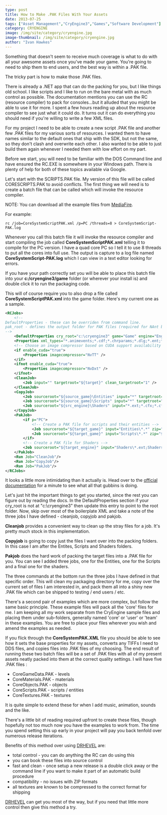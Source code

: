 ```yaml
---
type: post
title: How to Make .PAK Files With Your Assets
date: 2013-07-25
tags: ["Asset Management","CryEngine3","Games","Software Development"]
category: CRYENGINE
image: /img/site/category/cryengine.jpg
image-thumbnail: /img/site/category/cryengine.jpg
author: "Ivan Hawkes"
---
```


Something that doesn't seem to receive much coverage is what to do with all your awesome assets once you've made your game. You're going to need to ship them to end users, and the best way is within a .PAK file.<!--more-->

The tricky part is how to make those .PAK files.

There is already a .NET app that can do the packing for you, but I like things old school. I like scripts and I like to run on the bare metal with as much control as possible. The documentation mentions you can use the RC (resource compiler) to pack for consoles...but it alluded that you might be able to use it for more. I spent a few hours reading up about the resource compiler to see just what it could do. It turns out it can do everything you should need if you're willing to write a few XML files.

For my project I need to be able to create a new script .PAK file and another few .PAK files for my various sorts of resources. I wanted them to have names similar to the default ones that ship with the SDK, but not the same, so they don't clash and overwrite each other. I also wanted to be able to just build them again whenever I needed them with low effort on my part.

Before we start, you will need to be familiar with the DOS Command line and have ensured the RC.EXE is somewhere in your Windows path. There is plenty of help for both of these topics available via Google.

Let's start with the SCRIPTS.PAK file. My version of this file will be called CORESCRIPTS.PAK to avoid conflicts. The first thing we will need is to create a batch file that can be called which will invoke the resource compiler.

NOTE: You can download all the example files from [MediaFire](http://www.mediafire.com/download/3zaa5e4dbdi4894/PackagingExamples.rar "Example Files").

For example:
```dos
rc /job=CoreSystemScriptPAK.xml /p=PC /threads=8 > CoreSystemScript-PAK.log
```

Whenever you call this batch file it will invoke the resource compiler and start compiling the job called **CoreSystemScriptPAK.xml** telling it to compile for the PC version. I have a quad core PC so I tell it to use 8 threads to put all the cores into full use. The output is capture to a log file named **CoreSystemScript-PAK.log** which I can view in a text editor looking for errors.

If you have your path correctly set you will be able to place this batch file into your **c:/cryengine3/game** folder (or wherever your install is) and double click it to run the packaging code.

This will of course require you to also drop a file called  **CoreSystemScriptPAK.xml** into the game folder. Here's my current one as a sample.

```xml
<RCJobs>
    <!--
DefaultProperties - these can be overriden from command line.
pak_root - defines the output folder for PAK files (required for NAnt build system)
-->
    <DefaultProperties cry_root="c:\cryengine3" game="Game" engine="Engine" target="TempRC\${p}" pak_root="OutRC\${p}" enable_cuda="true" />
    <Properties xml_types="*.animevents;*.cdf;*.chrparams;*.dlg;*.ent;*.fsq;*.fxl;*.ik;*.lmg;*.mtl;*.setup;*.xml;*.node;*.veg" non_xml_types="*.ag;*.gfx;*.png;*.usm;*.fev;*.fsb;*.fdp;*.sfk;*.ogg;*.txt;*.anm;*.cal;*.grd;*.grp;*.cfg;*.csv;*.lua;*.dat;*.ini;*.xls;*.as;*.lut;*.mp2;*.mp3;*.xma" source_game="${cry_root}\${game}" target_game="${target}\${game}" src_engine="${cry_root}\${engine}" target_engine="${target}\${engine}" pak_game="${pak_root}\${game}" pak_engine="${pak_root}\${engine}" />
    <!-- Choose an image compressor based on CUDA support availability -->
    <if enable_cuda="true">
        <Properties imagecompressor="NvTT" />
    </if>
    <ifnot enable_cuda="true">
        <Properties imagecompressor="NvDxt" />
    </ifnot>
    <CleanJob>
        <Job input="" targetroot="${target}" clean_targetroot="1" />
    </CleanJob>
    <CopyJob>
        <Job sourceroot="${source_game}\Entities" input="*" targetroot="${target_game}\Entities" copyonly="1" />
        <Job sourceroot="${source_game}\Scripts" input="*" targetroot="${target_game}\Scripts" copyonly="1" />
        <Job sourceroot="${src_engine}\Shaders" input="*.ext;*.cfx;*.cfi;*.txt" targetroot="${target_engine}\Shaders" copyonly="1" />
    </CopyJob>
    <PakJob>
        <if p="PC">
            <!-- Create a PAK file for scripts and their entities -->
            <Job sourceroot="${target_game}" input="Entities\*.*" zip="${pak_game}\CoreScripts.pak" />
            <Job sourceroot="${target_game}" input="Scripts\*.*" zip="${pak_game}\CoreScripts.pak" />
        </if>
        <!-- Create a PAK file for Shaders -->
        <Job sourceroot="${target_engine}" input="Shaders\*.ext;Shaders\*.cfi;Shaders\*.cfx" zip="${pak_engine}\CoreShaders.pak" />
    </PakJob>
    <Run Job="CleanJob"/>
    <Run Job="CopyJob"/>
    <Run Job="PakJob"/>
</RCJobs>
```

It looks a little more intimidating than it actually is. Head over to the [official documentation](http://freesdk.crydev.net/display/SDKDOC3/Compiling+Assets+for+Multiple+Platforms "Compiling Assets for Multiple Platforms") for a minute to see what all that gubbins is doing.

Let's just hit the important things to get you started, since the rest you can figure out by reading the docs. In the DefaultProperties section if your cry_root is not at "c:\cryengine3" then update this entry to point to the root folder. Now, skip over most of the boilerplate XML and take a note of the three jobs I have defined - cleanjob, copyjob and pakjob.

**Cleanjob** provides a convenient way to clean up the stray files for a job. It's pretty much stock in this implementation.

**Copyjob** is going to copy just the files I want over into the packing folders. In this case I am after the Entites, Scripts and Shaders folders.

**Pakjob** does the hard work of packing the target files into a .PAK file for you. You can see I added three jobs, one for the Entities, one for the Scripts and a final one for the shaders.

The three commands at the bottom run the three jobs I have defined in that specific order. This will clean my packaging directory for me, copy over the current set of files I am interested in, and pack them all into a shiny new .PAK file which can be shipped to testing / end users / etc.

There's a second pair of examples which are more complex, but follow the same basic principle. These example files will pack all the 'core' files for me. I am keeping all my work separate from the CryEngine sample files and placing them under sub-folders, generally named 'core' or 'user' or 'team' in these examples. You are free to place your files wherever you wish and amend the examples as needed.

If you flick through the **CoreSystemPAK.XML** file you should be able to see how it sets the base properties for my assets, converts any TIFFs I need to DDS files, and copies files into .PAK files of my choosing. The end result of running these two batch files will be a set of .PAK files with all of my present assets neatly packed into them at the correct quality settings. I will have five .PAK files :

* CoreGameData.PAK - levels
* CoreMaterials.PAK - materials
* CoreObjects.PAK - objects
* CoreScripts.PAK - scripts / entities
* CoreTextures.PAK - textures

It is quite simple to extend these for when I add music, animation, sounds and the like.

There's a little bit of reading required upfront to create these files, though hopefully not too much now you have the examples to work from. The time you spend setting this up early in your project will pay you back tenfold over numerous release iterations.

Benefits of this method over using [DRHEVEL](https://github.com/returnString/Drehevel "DRHEVEL") are:

* total control - you can do anything the RC can do using this
* you can book these files into source control
* fast and clean - once setup a new release is a double click away or the command line if you want to make it part of an automatic build procedure
* compatibility - no issues with ZIP formats
* all textures are known to be compressed to the correct format for shipping

[DRHEVEL](https://github.com/returnString/Drehevel "DRHEVEL") can get you most of the way, but if you need that little more control then give this method a try.